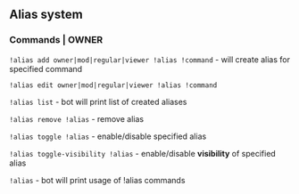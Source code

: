 ## Alias system
### Commands | OWNER
`!alias add owner|mod|regular|viewer !alias !command` - will create alias for specified command

`!alias edit owner|mod|regular|viewer !alias !command`

`!alias list` - bot will print list of created aliases

`!alias remove !alias` - remove alias

`!alias toggle !alias` - enable/disable specified alias

`!alias toggle-visibility !alias` - enable/disable **visibility** of specified alias

`!alias` - bot will print usage of !alias commands